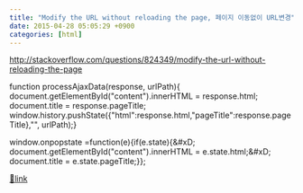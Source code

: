 ```yaml
---
title: "Modify the URL without reloading the page, 페이지 이동없이 URL변경"
date: 2015-04-28 05:05:29 +0900
categories: [html]
---
```


http://stackoverflow.com/questions/824349/modify-the-url-without-reloading-the-page

function processAjaxData(response, urlPath){&#xD;
     document.getElementById("content").innerHTML = response.html;&#xD;
     document.title = response.pageTitle;&#xD;
     window.history.pushState({"html":response.html,"pageTitle":response.pageTitle},"", urlPath);}

  


window.onpopstate =function(e){if(e.state){&amp;#xD;
        document.getElementById("content").innerHTML = e.state.html;&amp;#xD;
        document.title = e.state.pageTitle;}};






[🔗link](http://www.mins01.com/mh/tech/read/941)